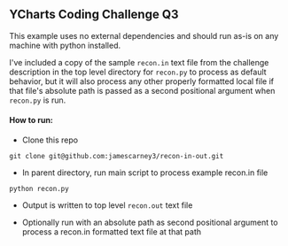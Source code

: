 ## YCharts Coding Challenge Q3
This example uses no external dependencies and should run as-is on any machine
with python installed.

I've included a copy of the sample `recon.in` text file from the challenge
description in the top level directory for `recon.py` to process as default
behavior, but it will also process any other properly formatted local file if
that file's absolute path is passed as a second positional argument when
`recon.py` is run.


#### How to run:
- Clone this repo

`git clone git@github.com:jamescarney3/recon-in-out.git`

- In parent directory, run main script to process example recon.in file

`python recon.py`

- Output is written to top level `recon.out` text file

- Optionally run with an absolute path as second positional argument to process
a recon.in formatted text file at that path